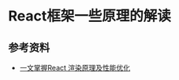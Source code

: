 # React框架一些原理的解读

## 参考资料

* [一文掌握React 渲染原理及性能优化][1]

[1]: https://mp.weixin.qq.com/s/lX58E12AMhaT3UuMI5E0mA